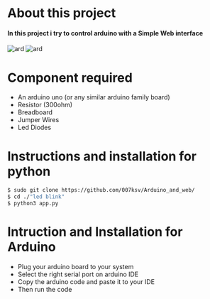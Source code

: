 # About this project
#### In this project i try to control arduino with a Simple Web interface

![ard](https://user-images.githubusercontent.com/45923721/86225759-abad5100-bb58-11ea-8abe-374eee0d99b6.jpg)
![ard](https://flask.palletsprojects.com/en/1.1.x/_images/flask-logo.png)

# Component required 
- An arduino uno (or any similar arduino family board)
- Resistor (300ohm)
- Breadboard
- Jumper Wires
- Led Diodes
# Instructions and installation for python
```sh
$ sudo git clone https://github.com/007ksv/Arduino_and_web/
$ cd ./"led blink"
$ python3 app.py
```
# Intruction and Installation for Arduino 
- Plug your arduino board to your system 
- Select the right serial port on arduino IDE
- Copy the arduino code and paste it to your IDE
- Then run the code

